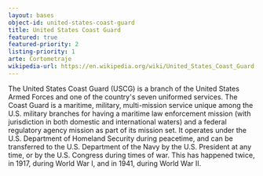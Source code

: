 ```yaml
---
layout: bases
object-id: united-states-coast-guard
title: United States Coast Guard
featured: true
featured-priority: 2
listing-priority: 1
arte: Cortometraje
wikipedia-url: https://en.wikipedia.org/wiki/United_States_Coast_Guard
---
```


The United States Coast Guard (USCG) is a branch of the United States Armed Forces and one of the country's seven uniformed services. The Coast Guard is a maritime, military, multi-mission service unique among the U.S. military branches for having a maritime law enforcement mission (with jurisdiction in both domestic and international waters) and a federal regulatory agency mission as part of its mission set. It operates under the U.S. Department of Homeland Security during peacetime, and can be transferred to the U.S. Department of the Navy by the U.S. President at any time, or by the U.S. Congress during times of war. This has happened twice, in 1917, during World War I, and in 1941, during World War II.
